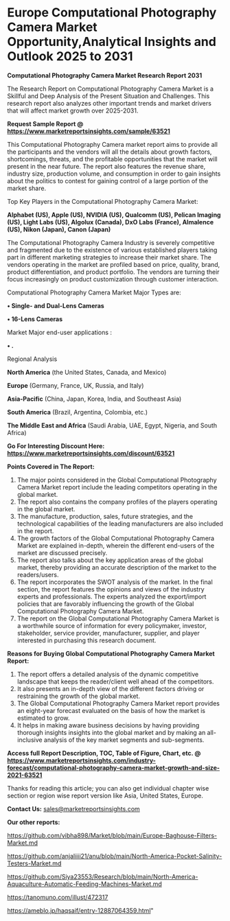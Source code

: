 # Europe Computational Photography Camera Market Opportunity,Analytical Insights and Outlook 2025 to 2031

<strong>Computational Photography Camera Market Research Report 2031</strong>

The Research Report on Computational Photography Camera Market is a Skillful and Deep Analysis of the Present Situation and Challenges. This research report also analyzes other important trends and market drivers that will affect market growth over 2025-2031.

<strong>Request Sample Report @ <a href=https://www.marketreportsinsights.com/sample/63521>https://www.marketreportsinsights.com/sample/63521</a></strong>

This Computational Photography Camera market report aims to provide all the participants and the vendors will all the details about growth factors, shortcomings, threats, and the profitable opportunities that the market will present in the near future. The report also features the revenue share, industry size, production volume, and consumption in order to gain insights about the politics to contest for gaining control of a large portion of the market share.

Top Key Players in the Computational Photography Camera Market:

<strong>Alphabet (US), Apple (US), NVIDIA (US), Qualcomm (US), Pelican Imaging (US), Light Labs (US), Algolux (Canada), DxO Labs (France), Almalence (US), Nikon (Japan), Canon (Japan)</strong>

The Computational Photography Camera Industry is severely competitive and fragmented due to the existence of various established players taking part in different marketing strategies to increase their market share. The vendors operating in the market are profiled based on price, quality, brand, product differentiation, and product portfolio. The vendors are turning their focus increasingly on product customization through customer interaction.

Computational Photography Camera Market Major Types are:

<strong>• Single- and Dual-Lens Cameras

• 16-Lens Cameras</strong>

Market Major end-user applications :

<strong>• .</strong>

Regional Analysis

</u><strong><b>North America</b></strong> (the United States, Canada, and Mexico)

<strong><b>Europe </b></strong>(Germany, France, UK, Russia, and Italy)

<strong><b>Asia-Pacific</b></strong> (China, Japan, Korea, India, and Southeast Asia)

<strong><b>South America</b></strong> (Brazil, Argentina, Colombia, etc.)

<strong><b>The Middle East and Africa</b></strong> (Saudi Arabia, UAE, Egypt, Nigeria, and South Africa)

<strong>Go For Interesting Discount Here: <a href=https://www.marketreportsinsights.com/discount/63521>https://www.marketreportsinsights.com/discount/63521</a></strong>

<strong>Points Covered in The Report:</strong>
<ol>
  <li>The major points considered in the Global Computational Photography Camera Market report include the leading competitors operating in the global market.</li>
  <li>The report also contains the company profiles of the players operating in the global market.</li>
  <li>The manufacture, production, sales, future strategies, and the technological capabilities of the leading manufacturers are also included in the report.</li>
  <li>The growth factors of the Global Computational Photography Camera Market are explained in-depth, wherein the different end-users of the market are discussed precisely.</li>
  <li>The report also talks about the key application areas of the global market, thereby providing an accurate description of the market to the readers/users.</li>
  <li>The report incorporates the SWOT analysis of the market. In the final section, the report features the opinions and views of the industry experts and professionals. The experts analyzed the export/import policies that are favorably influencing the growth of the Global Computational Photography Camera Market.</li>
  <li>The report on the Global Computational Photography Camera Market is a worthwhile source of information for every policymaker, investor, stakeholder, service provider, manufacturer, supplier, and player interested in purchasing this research document.</li>
</ol>
<strong>Reasons for Buying Global Computational Photography Camera Market Report:</strong>

<ol>
  <li>The report offers a detailed analysis of the dynamic competitive landscape that keeps the reader/client well ahead of the competitors.</li>
  <li>It also presents an in-depth view of the different factors driving or restraining the growth of the global market.</li>
  <li>The Global Computational Photography Camera Market report provides an eight-year forecast evaluated on the basis of how the market is estimated to grow.</li>
  <li>It helps in making aware business decisions by having providing thorough insights insights into the global market and by making an all-inclusive analysis of the key market segments and sub-segments.</li>
</ol>
<strong>Access full Report Description, TOC, Table of Figure, Chart, etc. @ <a href=https://www.marketreportsinsights.com/industry-forecast/computational-photography-camera-market-growth-and-size-2021-63521>https://www.marketreportsinsights.com/industry-forecast/computational-photography-camera-market-growth-and-size-2021-63521</a></strong>


Thanks for reading this article; you can also get individual chapter wise section or region wise report version like Asia, United States, Europe.

<strong>Contact Us:</strong>
sales@marketreportsinsights.com

<strong>Our other reports:</strong>

<a href=https://github.com/vibha898/Market/blob/main/Europe-Baghouse-Filters-Market.md>https://github.com/vibha898/Market/blob/main/Europe-Baghouse-Filters-Market.md</a>

<a href=https://github.com/anjaliiii21/anu/blob/main/North-America-Pocket-Salinity-Testers-Market.md>https://github.com/anjaliiii21/anu/blob/main/North-America-Pocket-Salinity-Testers-Market.md</a>

<a href=https://github.com/Siya23553/Research/blob/main/North-America-Aquaculture-Automatic-Feeding-Machines-Market.md>https://github.com/Siya23553/Research/blob/main/North-America-Aquaculture-Automatic-Feeding-Machines-Market.md</a>

<a href=https://tanomuno.com/illust/472317>https://tanomuno.com/illust/472317</a>

<a href=https://ameblo.jp/haqsaif/entry-12887064359.html>https://ameblo.jp/haqsaif/entry-12887064359.html</a>"
